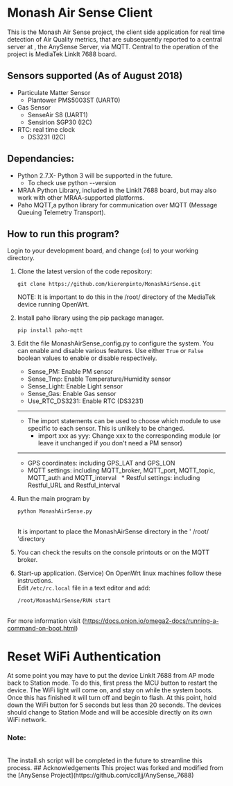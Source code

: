 
# Monash Air Sense Client
This is the Monash Air Sense project, the client side application for real time detection of Air Quality metrics, that are subsequently reported to a central server at , the AnySense Server, via MQTT. Central to the operation of the project is MediaTek LinkIt 7688 board.

## Sensors supported (As of August 2018)
* Particulate Matter Sensor
  * Plantower PMS5003ST (UART0)
* Gas Sensor
  * SenseAir S8 (UART1)
  * Sensirion SGP30 (I2C)
* RTC: real time clock
  * DS3231 (I2C)

## Dependancies:
* Python 2.7.X- Python 3 will be supported in the future.
  * To check use python --version
* MRAA Python Library, included in the LinkIt 7688 board, but may also work with other       MRAA-supported platforms.
* Paho MQTT,a python library for communication over MQTT (Message Queuing Telemetry Transport).

## How to run this program?
Login to your development board, and change (`cd`) to your working directory.

1. Clone the latest version of the code repository:
   ```
   git clone https://github.com/kierenpinto/MonashAirSense.git
   ```
   NOTE: It is important to do this in the /root/ directory of the MediaTek device running OpenWrt.

2. Install paho library using the pip package manager.
   ```
   pip install paho-mqtt
   ```

3. Edit the file MonashAirSense_config.py to configure the system. You can enable and disable various features. Use either `True` or `False` boolean values to enable or disable respectively.
   * Sense_PM: Enable PM sensor
   * Sense_Tmp: Enable Temperature/Humidity sensor
   * Sense_Light: Enable Light sensor
   * Sense_Gas: Enable Gas sensor
   * Use_RTC_DS3231: Enable RTC (DS3231)
   ***
   * The import statements can be used to choose which module to use specific to each sensor. This is unlikely to be changed.
      * import xxx as yyy: Change xxx to the corresponding module (or leave it unchanged if you don't need a PM sensor)
    ***
   * GPS coordinates: including GPS_LAT and GPS_LON
   * MQTT settings: including MQTT_broker, MQTT_port, MQTT_topic, MQTT_auth and MQTT_interval
   * Restful settings: including Restful_URL and Restful_interval
  
4. Run the main program by
   ```
   python MonashAirSense.py
   ```
   <br/>
   It is important to place the MonashAirSense directory in the ' /root/ 'directory
   <br/>

5. You can check the results on the console printouts or on the MQTT broker.

6. Start-up application. (Service) On OpenWrt linux machines follow these instructions.
  <br/> Edit ```/etc/rc.local``` file in a text editor and add:
    ```
    /root/MonashAirSense/RUN start
    ```
  <br/> For more information visit (https://docs.onion.io/omega2-docs/running-a-command-on-boot.html)
# Reset WiFi Authentication
At some point you may have to put the device LinkIt 7688 from AP mode back to Station mode. To do this,
first press the MCU button to restart the device. The WiFi light will come on, and stay on while the system boots. Once this has finished it will turn off and begin to flash. At this point, hold down the WiFi button for 5 seconds but less than 20 seconds. The devices should change to Station Mode and will be accesible directly on its own WiFi network. 
### Note:
<br/>
The install.sh script will be completed in the future to streamline this process.
## Acknowledgements
This project was forked and modified from the [AnySense Project](https://github.com/cclljj/AnySense_7688)
